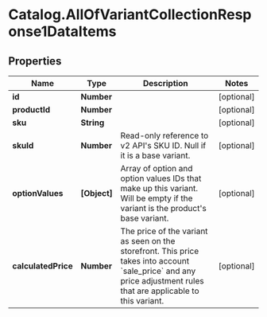 # Catalog.AllOfVariantCollectionResponse1DataItems

## Properties
Name | Type | Description | Notes
------------ | ------------- | ------------- | -------------
**id** | **Number** |  | [optional] 
**productId** | **Number** |  | [optional] 
**sku** | **String** |  | [optional] 
**skuId** | **Number** | Read-only reference to v2 API&#x27;s SKU ID. Null if it is a base variant. | [optional] 
**optionValues** | **[Object]** | Array of option and option values IDs that make up this variant. Will be empty if the variant is the product&#x27;s base variant. | [optional] 
**calculatedPrice** | **Number** | The price of the variant as seen on the storefront. This price takes into account &#x60;sale_price&#x60; and any price adjustment rules that are applicable to this variant.  | [optional] 
